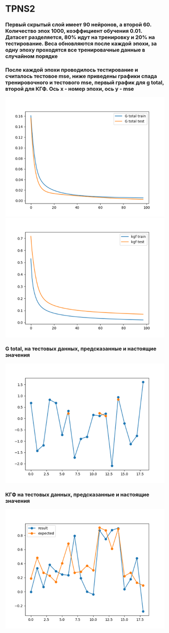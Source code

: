 # TPNS2
### Первый скрытый слой имеет 90 нейронов, а второй 60. Количество эпох 1000, коэффициент обучения 0.01. Датасет разделяется, 80% идут на тренировку и 20% на тестирование. Веса обновляются после каждой эпохи, за одну эпоху проходятся все тренировачные данные в случайном порядке 

### После каждой эпохи проводилось тестирование и считалось тестовое mse, ниже приведены графики спада тренировочного и тестового mse, первый график для g total, второй для КГФ. Ось x - номер эпохи, ось y - mse
![](plots/g%20total%20mse.png)
![](plots/kgf%20mse.png)

### G total, на тестовых данных, предсказанные и настоящие значения
![](plots/g%20total.png)

### КГФ на тестовых данных, предсказанные и настоящие значения
![](plots/kgf.png)
